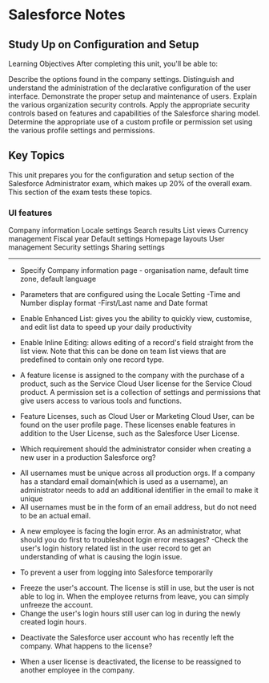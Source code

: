 # Salesforce Notes

## Study Up on Configuration and Setup
Learning Objectives
After completing this unit, you'll be able to:

Describe the options found in the company settings.
Distinguish and understand the administration of the declarative configuration of the user interface.
Demonstrate the proper setup and maintenance of users.
Explain the various organization security controls.
Apply the appropriate security controls based on features and capabilities of the Salesforce sharing model.
Determine the appropriate use of a custom profile or permission set using the various profile settings and permissions.

## Key Topics
This unit prepares you for the configuration and setup section of the Salesforce Administrator exam, which makes up 20% of the overall exam. This section of the exam tests these topics.

### UI features
Company information
Locale settings
Search results
List views
Currency management
Fiscal year
Default settings
Homepage layouts
User management
Security settings
Sharing settings

---

* Specify Company information page - organisation name, default time zone, default language

* Parameters that are configured using the Locale Setting
-Time and Number display format 
-First/Last name and Date format

* Enable Enhanced List: gives you the ability to quickly view, customise, and edit list data to speed up your daily productivity

* Enable Inline Editing: allows editing of a record\'s field straight from the list view. Note that this can be done on team list views that are predefined to contain only one record type.

* A feature license is assigned to the company with the purchase of a product, such as the Service Cloud User license for the Service Cloud product. A permission set is a collection of settings and permissions that give users access to various tools and functions.

* Feature Licenses, such as Cloud User or Marketing Cloud User, can be found on the user profile page. These licenses enable features in addition to the User License, such as the Salesforce User License.

* Which requirement should the administrator consider when creating a new user in a production Salesforce org?
- All usernames must be unique across all production orgs. If a company has a standard email domain(which is used as a username), an administrator needs to add an additional identifier in the email to make it unique
- All usernames must be in the form of an email address, but do not need to be an actual email.

* A new employee is facing the login error. As an administrator, what should you do first to troubleshoot login error messages?
-Check the user's login history related list in the user record to get an understanding of what is causing the login issue.

* To prevent a user from logging into Salesforce temporarily 
- Freeze the user's account. The license is still in use, but the user is not able to log in. When the employee returns from leave, you can simply unfreeze the account.
- Change the user's login hours still user can log in during the newly created login hours.

* Deactivate the Salesforce user account who has recently left the company. What happens to the license?
- When a user license is deactivated, the license to be reassigned to another employee in the company.
